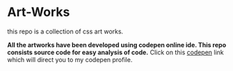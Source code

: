 # Art-Works
this repo is a collection of css art works.

**All the artworks have been developed using codepen online ide. This repo consists source code for easy analysis of code.**
Click on this [codepen](https://codepen.io/vaishak10) link which will direct you to my codepen profile.
